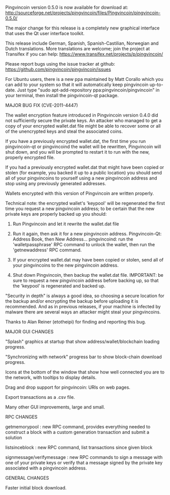 Pingvincoin version 0.5.0 is now available for download at:
http://sourceforge.net/projects/pingvincoin/files/Pingvincoin/pingvincoin-0.5.0/

The major change for this release is a completely new graphical interface that uses the Qt user interface toolkit.

This release include German, Spanish, Spanish-Castilian, Norwegian and Dutch translations. More translations are welcome; join the project at Transifex if you can help:
https://www.transifex.net/projects/p/pingvincoin/

Please report bugs using the issue tracker at github:
https://github.com/pingvincoin/pingvincoin/issues

For Ubuntu users, there is a new ppa maintained by Matt Corallo which you can add to your system so that it will automatically keep pingvincoin up-to-date.  Just type "sudo apt-add-repository ppa:pingvincoin/pingvincoin" in your terminal, then install the pingvincoin-qt package.

MAJOR BUG FIX  (CVE-2011-4447)

The wallet encryption feature introduced in Pingvincoin version 0.4.0 did not sufficiently secure the private keys. An attacker who
managed to get a copy of your encrypted wallet.dat file might be able to recover some or all of the unencrypted keys and steal the
associated coins.

If you have a previously encrypted wallet.dat, the first time you run pingvincoin-qt or pingvincoind the wallet will be rewritten, Pingvincoin will
shut down, and you will be prompted to restart it to run with the new, properly encrypted file.

If you had a previously encrypted wallet.dat that might have been copied or stolen (for example, you backed it up to a public
location) you should send all of your pingvincoins to yourself using a new pingvincoin address and stop using any previously generated addresses.

Wallets encrypted with this version of Pingvincoin are written properly.

Technical note: the encrypted wallet's 'keypool' will be regenerated the first time you request a new pingvincoin address; to be certain that the
new private keys are properly backed up you should:

1. Run Pingvincoin and let it rewrite the wallet.dat file

2. Run it again, then ask it for a new pingvincoin address.
Pingvincoin-Qt: Address Book, then New Address...
pingvincoind: run the 'walletpassphrase' RPC command to unlock the wallet,  then run the 'getnewaddress' RPC command.

3. If your encrypted wallet.dat may have been copied or stolen, send  all of your pingvincoins to the new pingvincoin address.

4. Shut down Pingvincoin, then backup the wallet.dat file.
IMPORTANT: be sure to request a new pingvincoin address before backing up, so that the 'keypool' is regenerated and backed up.

"Security in depth" is always a good idea, so choosing a secure location for the backup and/or encrypting the backup before uploading it is recommended. And as in previous releases, if your machine is infected by malware there are several ways an attacker might steal your pingvincoins.

Thanks to Alan Reiner (etotheipi) for finding and reporting this bug.

MAJOR GUI CHANGES

"Splash" graphics at startup that show address/wallet/blockchain loading progress.

"Synchronizing with network" progress bar to show block-chain download progress.

Icons at the bottom of the window that show how well connected you are to the network, with tooltips to display details.

Drag and drop support for pingvincoin: URIs on web pages.

Export transactions as a .csv file.

Many other GUI improvements, large and small.

RPC CHANGES

getmemorypool : new RPC command, provides everything needed to construct a block with a custom generation transaction and submit a solution

listsinceblock : new RPC command, list transactions since given block

signmessage/verifymessage : new RPC commands to sign a message with one of your private keys or verify that a message signed by the private key associated with a pingvincoin address.

GENERAL CHANGES

Faster initial block download.

